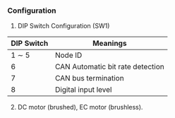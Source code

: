 ### Configuration
1. DIP Switch Configuration (SW1)

| DIP Switch | Meanings                         |
|------------|----------------------------------|
| 1 $\sim$ 5 | Node ID                          |
| 6          | CAN Automatic bit rate detection |
| 7          | CAN bus termination              |
| 8          | Digital input level              |

2. DC motor (brushed), EC motor (brushless).

